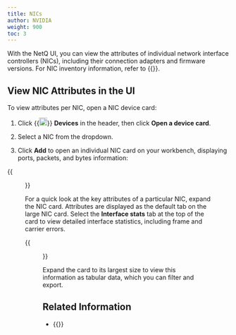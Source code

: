 ```yaml
---
title: NICs
author: NVIDIA
weight: 900
toc: 3
---
```


With the NetQ UI, you can view the attributes of individual network interface controllers (NICs), including their connection adapters and firmware versions. For NIC inventory information, refer to {{<link title="NIC Inventory" text="NIC Inventory">}}.

## View NIC Attributes in the UI

To view attributes per NIC, open a NIC device card:

1. Click {{<img src="/images/netq/devices.svg" height="18" width="18">}} **Devices** in the header, then click **Open a device card**.

2. Select a NIC from the dropdown.

3. Click **Add** to open an individual NIC card on your workbench, displaying ports, packets, and bytes information:

{{<figure src="/images/netq/ind-nic-res-470.png" alt="" width="300">}}

For a quick look at the key attributes of a particular NIC, expand the NIC card. Attributes are displayed as the default tab on the large NIC card. Select the **Interface stats** tab at the top of the card to view detailed interface statistics, including frame and carrier errors. 

{{<figure src="/images/netq/ind-nic-bytes-470.png" alt="NIC card displaying transmit and recieve data" width="800">}}

Expand the card to its largest size to view this information as tabular data, which you can filter and export.

## Related Information

- {{<link title="NIC Inventory" text="NIC Inventory">}}